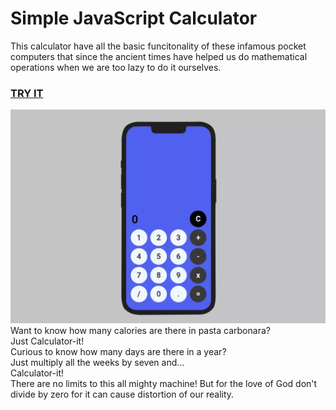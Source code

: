 # Simple JavaScript Calculator
This calculator have all the basic funcitonality of these infamous pocket computers that since the ancient times have helped us do mathematical operations when we are too lazy to do it ourselves.

### [TRY IT](https://htmlpreview.github.io/?https://github.com/olegpreed/JavaScript-Calculator/blob/develop/index.html)
![Preview][preview]
Want to know how many calories are there in pasta carbonara? \
Just Calculator-it! \
Curious to know how many days are there in a year? \
Just multiply all the weeks by seven and... \
Calculator-it! \
There are no limits to this all mighty machine! But for the love of God don't divide by zero for it can cause distortion of our reality.

[preview]: include/preview.webp
